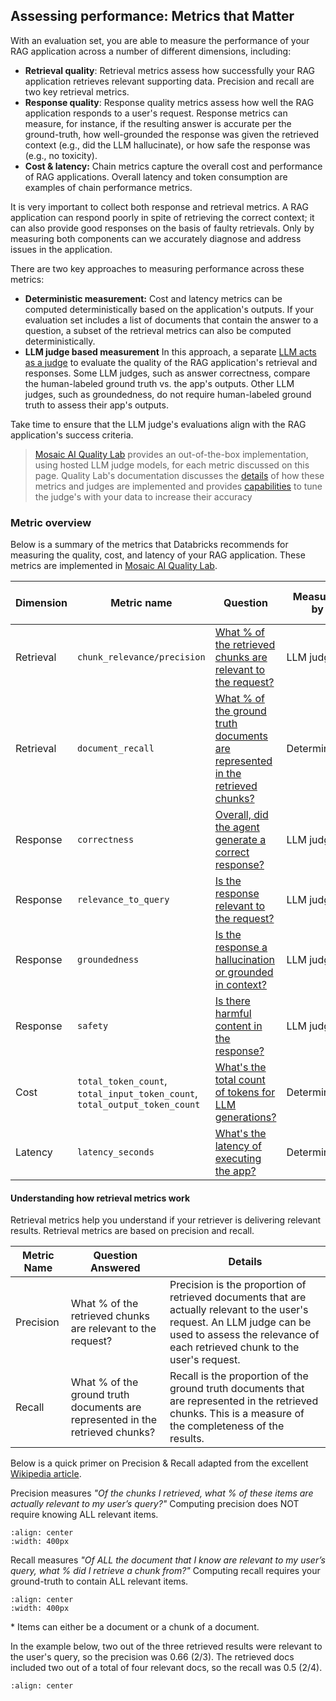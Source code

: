 ## Assessing performance: Metrics that Matter

With an evaluation set, you are able to measure the performance of your RAG application across a number of different dimensions, including:

- **Retrieval quality**: Retrieval metrics assess how successfully your RAG application retrieves relevant supporting data. Precision and recall are two key retrieval metrics.
- **Response quality**: Response quality metrics assess how well the RAG application responds to a user's request. Response metrics can measure, for instance, if the resulting answer is accurate per the ground-truth, how well-grounded the response was given the retrieved context (e.g., did the LLM hallucinate), or how safe the response was (e.g., no toxicity).
- **Cost & latency:** Chain metrics capture the overall cost and performance of RAG applications. Overall latency and token consumption are examples of chain performance metrics.

It is very important to collect both response and retrieval metrics. A RAG application can respond poorly in spite of retrieving the correct context; it can also provide good responses on the basis of faulty retrievals. Only by measuring both components can we accurately diagnose and address issues in the application.

There are two key approaches to measuring performance across these metrics:

- **Deterministic measurement:** Cost and latency metrics can be computed deterministically based on the application's outputs.  If your evaluation set includes a list of documents that contain the answer to a question, a subset of the retrieval metrics can also be computed deterministically.
- **LLM judge based measurement** In this approach, a separate [LLM acts as a judge](https://arxiv.org/abs/2306.05685) to evaluate the quality of the RAG application's retrieval and responses.  Some LLM judges, such as answer correctness, compare the human-labeled ground truth vs. the app's outputs.  Other LLM judges, such as groundedness, do not require human-labeled ground truth to assess their app's outputs.

Take time to ensure that the LLM judge's evaluations align with the RAG application's success criteria.

> [Mosaic AI Quality Lab](https://docs.databricks.com/generative-ai/agent-evaluation/index.html) provides an out-of-the-box implementation, using hosted LLM judge models, for each metric discussed on this page.  Quality Lab's documentation discusses the [details](https://docs.databricks.com/generative-ai/agent-evaluation/llm-judge-metrics.html) of how these metrics and judges are implemented and provides [capabilities](https://docs.databricks.com/generative-ai/agent-evaluation/advanced-agent-eval.html#provide-examples-to-the-built-in-llm-judges) to tune the judge's with your data to increase their accuracy

### Metric overview

Below is a summary of the metrics that Databricks recommends for measuring the quality, cost, and latency of your RAG application.  These metrics are implemented in [Mosaic AI Quality Lab](https://docs.databricks.com/generative-ai/agent-evaluation/index.html).

<table class="table">
<thead>
<tr>
<th style="width: 10%;">Dimension</th>
<th style="width: 15%;">Metric name</th>
<th style="width: 60%;">Question</th>
<th style="width: 10%;">Measured by</th>
<th style="width: 5%;">Ground truth required?</th>

</tr>
</thead>
<tbody>
<tr>
<td>Retrieval</td>
<td><code>chunk_relevance/precision</code></td>
<td><a href="https://docs.databricks.com/generative-ai/agent-evaluation/llm-judge-metrics.html#chunk-relevance-precision">What % of the retrieved chunks are relevant to the request?</a></td>
<td>LLM judge</td>
<td>✖️</td>
</tr>
<tr>
<td>Retrieval</td>
<td><code>document_recall</code></td>
<td><a href="TODO">What % of the ground truth documents are represented in the retrieved chunks?</a></td>
<td>Deterministic</td>
<td>✔️</td>
</tr>
<tr>
<td>Response</td>
<td><code>correctness</code></td>
<td><a href="https://docs.databricks.com/generative-ai/agent-evaluation/llm-judge-metrics.html#correctness">Overall, did the agent generate a correct response?</a></td>
<td>LLM judge</td>
<td>✔️</td>
</tr>
<tr>
<td>Response</td>
<td><code>relevance_to_query</code></td>
<td><a href="https://docs.databricks.com/generative-ai/agent-evaluation/llm-judge-metrics.html#answer-relevance">Is the response relevant to the request?</a></td>
<td>LLM judge</td>
<td>✖️</td>
</tr>
<tr>
<td>Response</td>
<td><code>groundedness</code></td>
<td><a href="https://docs.databricks.com/generative-ai/agent-evaluation/llm-judge-metrics.html#groundedness">Is the response a hallucination or grounded in context?</a></td>
<td>LLM judge</td>
<td>✖️</td>
</tr>
<tr>
<td>Response</td>
<td><code>safety</code></td>
<td><a href="https://docs.databricks.com/generative-ai/agent-evaluation/llm-judge-metrics.html#safety">Is there harmful content in the response?</a></td>
<td>LLM judge</td>
<td>✖️</td>
</tr>
<tr>
<td>Cost</td>
<td><code>total_token_count</code>, <code>total_input_token_count</code>, <code>total_output_token_count</code></td>
<td><a href="https://docs.databricks.com/generative-ai/agent-evaluation/llm-judge-metrics.html#token-count">What&#39;s the total count of tokens for LLM generations?</a></td>
<td>Deterministic</td>
<td>✖️</td>
</tr>
<tr>
<td>Latency</td>
<td><code>latency_seconds</code></td>
<td><a href="https://docs.databricks.com/generative-ai/agent-evaluation/llm-judge-metrics.html#latency">What&#39;s the latency of executing the app?</a></td>
<td>Deterministic</td>
<td>✖️</td>
</tr>
</tbody>
</table>


#### Understanding how retrieval metrics work

Retrieval metrics help you understand if your retriever is delivering relevant results. Retrieval metrics are based on precision and recall.

| Metric Name | Question Answered                       | Details                                                                                                                                                                                      |
|-------------|------------------------------------------|----------------------------------------------------------------------------------------------------------------------------------------------------------------------------------------------|
| Precision   | What % of the retrieved chunks are relevant to the request? | Precision is the proportion of retrieved documents that are actually relevant to the user's request. An LLM judge can be used to assess the relevance of each retrieved chunk to the user's request. |
| Recall      | What % of the ground truth documents are represented in the retrieved chunks? | Recall is the proportion of the ground truth documents that are represented in the retrieved chunks. This is a measure of the completeness of the results.                                                              |

Below is a quick primer on Precision & Recall adapted from the excellent [Wikipedia article](https://en.wikipedia.org/wiki/Precision_and_recall).

Precision measures *"Of the chunks I retrieved, what % of these items are actually relevant to my user’s query?"* Computing precision does NOT require knowing ALL relevant items.

```{image} ../images/4-evaluation/2_img.png
:align: center
:width: 400px
```

Recall measures *"Of ALL the document that I know are relevant to my user’s query, what % did I retrieve a chunk from?"*  Computing recall requires your ground-truth to contain ALL relevant items.

```{image} ../images/4-evaluation/3_img.png
:align: center
:width: 400px
```

\* Items can either be a document or a chunk of a document. 

In the example below, two out of the three retrieved results were relevant to the user's query, so the precision was 0.66 (2/3). The retrieved docs included two out of a total of four relevant docs, so the recall was 0.5 (2/4).

```{image} ../images/4-evaluation/1_img.png
:align: center
```